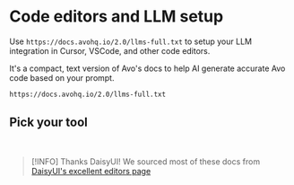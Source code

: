 # Code editors and LLM setup

Use `https://docs.avohq.io/2.0/llms-full.txt` to setup your LLM integration in Cursor, VSCode, and other code editors.

It's a compact, text version of Avo's docs to help AI generate accurate Avo code based on your prompt.

```bash
https://docs.avohq.io/2.0/llms-full.txt
```

## Pick your tool

<EditorList version="2.0" />

<br>

> [!INFO] Thanks DaisyUI!
> We sourced most of these docs from [DaisyUI's excellent editors page](https://daisyui.com/docs/editor/)
